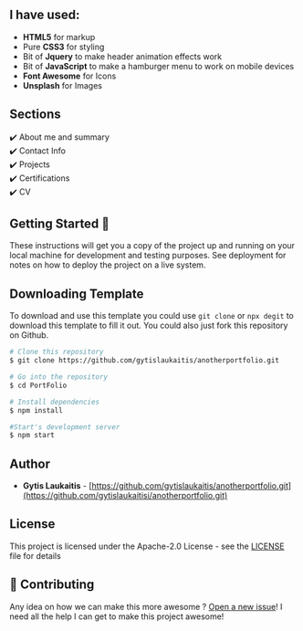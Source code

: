 
## I have used:
+ **HTML5** for markup
+ Pure **CSS3** for styling 
+ Bit of **Jquery** to make header animation effects work
+ Bit of **JavaScript** to make a hamburger menu to work on mobile devices 
+ **Font Awesome** for Icons 
+ **Unsplash** for Images 


## Sections
✔️ About me and summary\
✔️ Contact Info\
✔️ Projects\
✔️ Certifications\
✔️ CV

## Getting Started 🚀
These instructions will get you a copy of the project up and running on your local machine for development and testing purposes. See deployment for notes on how to deploy the project on a live system.
## Downloading Template
To download and use this template you could use `git clone` or `npx degit` to download this template to fill it out. You could also just fork this repository on Github.

```bash
# Clone this repository
$ git clone https://github.com/gytislaukaitis/anotherportfolio.git

# Go into the repository
$ cd PortFolio

# Install dependencies
$ npm install

#Start's development server
$ npm start
```

## Author

- **Gytis Laukaitis** - [https://github.com/gytislaukaitis/anotherportfolio.git](https://github.com/gytislaukaitisi/anotherportfolio.git)

## License
This project is licensed under the Apache-2.0 License - see the [LICENSE](LICENSE) file for details

## 🤝 Contributing

Any idea on how we can make this more awesome ? [Open a new issue](https://github.com/gytislaukaitis/anotherportfolio/issues)!  I need all the help I can get to make this project awesome!







